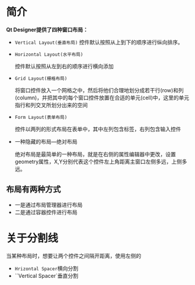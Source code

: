 # 简介

**Qt Designer提供了四种窗口布局：**

- `Vertical Layout(垂直布局)` 
  控件默认按照从上到下的顺序进行纵向排序。

- `Horizontal Layout(水平布局)`

  控件默认按照从左到右的顺序进行横向添加

- `Grid Layout(栅格布局)`

  将窗口控件放入一个网格之中，然后将他们合理地划分成若干行(row)和列(column)，并把其中的每个窗口控件放置在合适的单元(cell)中，这里的单元指行和列交叉所划分出来的空间

- `Form Layout(表单布局)`

  控件以两列的形式布局在表单中，其中左列包含标签，右列包含输入控件

- 一种隐藏的布局—绝对布局

  绝对布局是最简单的一种布局，就是在右侧的属性编辑器中更改，设置geometry属性，X,Y分别代表这个控件左上角距离主窗口左侧多远，上侧多远。

## 布局有两种方式

- 一是通过布局管理器进行布局
- 二是通过容器控件进行布局



# 关于分割线

当某种布局时，想要让两个控件之间隔开距离，使用左侧的

- `Hrizontal Spacer`横向分割
- ``Vertical Spacer`垂直分割